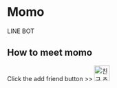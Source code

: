 # Momo
LINE BOT

## How to meet momo
Click the add friend button >> <a href="https://line.me/R/ti/p/%40ogx7051a"><img height="36" border="0" alt="친구 추가" src="https://scdn.line-apps.com/n/line_add_friends/btn/ko.png"></a>
